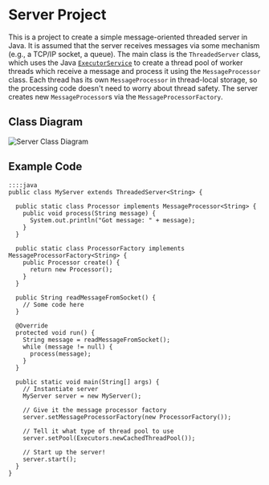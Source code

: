 # Server Project
This is a project to create a simple message-oriented threaded server in Java. It is assumed that the server receives messages via some mechanism (e.g., a TCP/IP socket, a queue). The main class is the ``ThreadedServer`` class, which uses the Java [``ExecutorService``](http://docs.oracle.com/javase/6/docs/api/java/util/concurrent/ExecutorService.html) to create a thread pool of worker threads which receive a message and process it using the ``MessageProcessor`` class. Each thread has its own ``MessageProcessor`` in thread-local storage, so the processing code doesn't need to worry about thread safety. The server creates new ``MessageProcessor``s via the ``MessageProcessorFactory``.

## Class Diagram
![Server Class Diagram](https://bitbucket.org/m2m_jack/server/raw/master/server.png)

## Example Code
    ::::java
    public class MyServer extends ThreadedServer<String> {
    
      public static class Processor implements MessageProcessor<String> {
        public void process(String message) {
          System.out.println("Got message: " + message);
        }
      }
      
      public static class ProcessorFactory implements MessageProcessorFactory<String> {
        public Processor create() {
          return new Processor();
        }
      }
    
      public String readMessageFromSocket() {
        // Some code here
      }
      
      @Override
      protected void run() {
        String message = readMessageFromSocket();
        while (message != null) {
          process(message);
        }
      }
      
      public static void main(String[] args) {
        // Instantiate server
        MyServer server = new MyServer();
        
        // Give it the message processor factory
		server.setMessageProcessorFactory(new ProcessorFactory());
		
		// Tell it what type of thread pool to use
		server.setPool(Executors.newCachedThreadPool());
		
		// Start up the server!
		server.start();
	  }
	}
